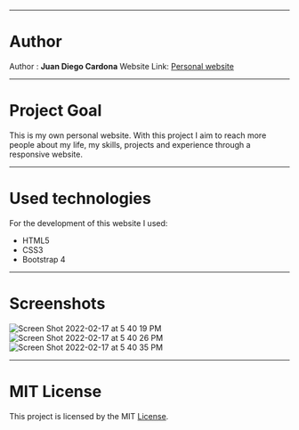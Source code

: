 ***
# Author
Author : **Juan Diego Cardona** 
Website Link:
[Personal website](https://juandiegocardona.github.io/personalWebsite/)
***

# Project Goal
This is my own personal website. With this project I aim to reach more people about my life, my skills, projects and experience through a responsive website.
*** 
# Used technologies
For the development of this website I used:
* HTML5
* CSS3
* Bootstrap 4

***

# Screenshots
![Screen Shot 2022-02-17 at 5 40 19 PM](https://user-images.githubusercontent.com/55988477/154583258-ce2e3399-8e06-46a3-8724-5298d2cbfffe.png)
![Screen Shot 2022-02-17 at 5 40 26 PM](https://user-images.githubusercontent.com/55988477/154583268-0317d03c-9b5f-47b4-8531-f35206bb9930.png)
![Screen Shot 2022-02-17 at 5 40 35 PM](https://user-images.githubusercontent.com/55988477/154583269-12b37f78-9994-46f7-a9d5-af29738b895b.png)


***
# MIT License
This project is licensed by the MIT [License](LICENSE).


